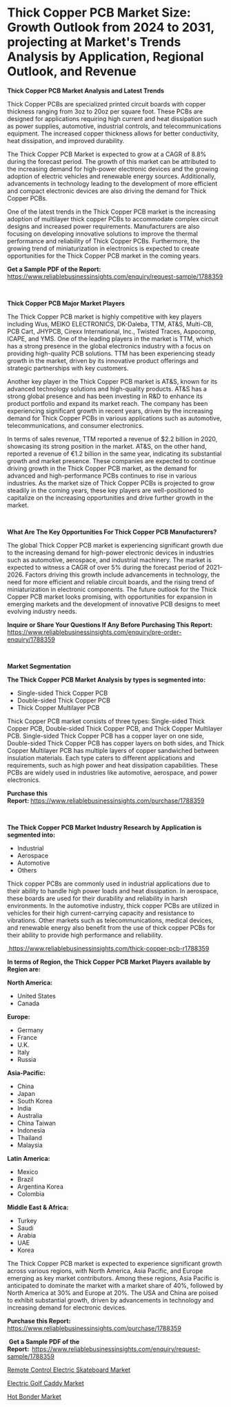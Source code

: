 <p><h1>Thick Copper PCB Market Size: Growth Outlook from 2024 to 2031, projecting at Market's Trends Analysis by Application, Regional Outlook, and Revenue</h1></p><p><strong>Thick Copper PCB Market Analysis and Latest Trends</strong></p>
<p><p>Thick Copper PCBs are specialized printed circuit boards with copper thickness ranging from 3oz to 20oz per square foot. These PCBs are designed for applications requiring high current and heat dissipation such as power supplies, automotive, industrial controls, and telecommunications equipment. The increased copper thickness allows for better conductivity, heat dissipation, and improved durability.</p><p>The Thick Copper PCB Market is expected to grow at a CAGR of 8.8% during the forecast period. The growth of this market can be attributed to the increasing demand for high-power electronic devices and the growing adoption of electric vehicles and renewable energy sources. Additionally, advancements in technology leading to the development of more efficient and compact electronic devices are also driving the demand for Thick Copper PCBs.</p><p>One of the latest trends in the Thick Copper PCB market is the increasing adoption of multilayer thick copper PCBs to accommodate complex circuit designs and increased power requirements. Manufacturers are also focusing on developing innovative solutions to improve the thermal performance and reliability of Thick Copper PCBs. Furthermore, the growing trend of miniaturization in electronics is expected to create opportunities for the Thick Copper PCB market in the coming years.</p></p>
<p><strong>Get a Sample PDF of the Report:&nbsp;</strong> <a href="https://www.reliablebusinessinsights.com/enquiry/request-sample/1788359">https://www.reliablebusinessinsights.com/enquiry/request-sample/1788359</a></p>
<p>&nbsp;</p>
<p><strong>Thick Copper PCB Major Market Players</strong></p>
<p><p>The Thick Copper PCB market is highly competitive with key players including Wus, MEIKO ELECTRONICS, DK-Daleba, TTM, AT&S, Multi-CB, PCB Cart, JHYPCB, Cirexx International, Inc., Twisted Traces, Aspocomp, ICAPE, and YMS. One of the leading players in the market is TTM, which has a strong presence in the global electronics industry with a focus on providing high-quality PCB solutions. TTM has been experiencing steady growth in the market, driven by its innovative product offerings and strategic partnerships with key customers.</p><p>Another key player in the Thick Copper PCB market is AT&S, known for its advanced technology solutions and high-quality products. AT&S has a strong global presence and has been investing in R&D to enhance its product portfolio and expand its market reach. The company has been experiencing significant growth in recent years, driven by the increasing demand for Thick Copper PCBs in various applications such as automotive, telecommunications, and consumer electronics.</p><p>In terms of sales revenue, TTM reported a revenue of $2.2 billion in 2020, showcasing its strong position in the market. AT&S, on the other hand, reported a revenue of €1.2 billion in the same year, indicating its substantial growth and market presence. These companies are expected to continue driving growth in the Thick Copper PCB market, as the demand for advanced and high-performance PCBs continues to rise in various industries. As the market size of Thick Copper PCBs is projected to grow steadily in the coming years, these key players are well-positioned to capitalize on the increasing opportunities and drive further growth in the market.</p></p>
<p>&nbsp;</p>
<p><strong>What Are The Key Opportunities For Thick Copper PCB Manufacturers?</strong></p>
<p><p>The global Thick Copper PCB market is experiencing significant growth due to the increasing demand for high-power electronic devices in industries such as automotive, aerospace, and industrial machinery. The market is expected to witness a CAGR of over 5% during the forecast period of 2021-2026. Factors driving this growth include advancements in technology, the need for more efficient and reliable circuit boards, and the rising trend of miniaturization in electronic components. The future outlook for the Thick Copper PCB market looks promising, with opportunities for expansion in emerging markets and the development of innovative PCB designs to meet evolving industry needs.</p></p>
<p><strong>Inquire or Share Your Questions If Any Before Purchasing This Report:</strong> <a href="https://www.reliablebusinessinsights.com/enquiry/pre-order-enquiry/1788359">https://www.reliablebusinessinsights.com/enquiry/pre-order-enquiry/1788359</a></p>
<p>&nbsp;</p>
<p><strong>Market Segmentation</strong></p>
<p><strong>The Thick Copper PCB Market Analysis by types is segmented into:</strong></p>
<p><ul><li>Single-sided Thick Copper PCB</li><li>Double-sided Thick Copper PCB</li><li>Thick Copper Multilayer PCB</li></ul></p>
<p><p>Thick Copper PCB market consists of three types: Single-sided Thick Copper PCB, Double-sided Thick Copper PCB, and Thick Copper Multilayer PCB. Single-sided Thick Copper PCB has a copper layer on one side, Double-sided Thick Copper PCB has copper layers on both sides, and Thick Copper Multilayer PCB has multiple layers of copper sandwiched between insulation materials. Each type caters to different applications and requirements, such as high power and heat dissipation capabilities. These PCBs are widely used in industries like automotive, aerospace, and power electronics.</p></p>
<p><strong>Purchase this Report:&nbsp;</strong><a href="https://www.reliablebusinessinsights.com/purchase/1788359">https://www.reliablebusinessinsights.com/purchase/1788359</a></p>
<p>&nbsp;</p>
<p><strong>The Thick Copper PCB Market Industry Research by Application is segmented into:</strong></p>
<p><ul><li>Industrial</li><li>Aerospace</li><li>Automotive</li><li>Others</li></ul></p>
<p><p>Thick copper PCBs are commonly used in industrial applications due to their ability to handle high power loads and heat dissipation. In aerospace, these boards are used for their durability and reliability in harsh environments. In the automotive industry, thick copper PCBs are utilized in vehicles for their high current-carrying capacity and resistance to vibrations. Other markets such as telecommunications, medical devices, and renewable energy also benefit from the use of thick copper PCBs for their ability to provide high performance and reliability.</p></p>
<p><a href="https://www.reliablebusinessinsights.com/thick-copper-pcb-r1788359">&nbsp;https://www.reliablebusinessinsights.com/thick-copper-pcb-r1788359</a></p>
<p><strong>In terms of Region, the Thick Copper PCB Market Players available by Region are:</strong></p>
<p>
    <p> <strong> North America: </strong>
        <ul>
            <li>United States</li>
            <li>Canada</li>
        </ul>
        </p> 
    <p> <strong> Europe: </strong>
        <ul>
            <li>Germany</li>
            <li>France</li>
            <li>U.K.</li>
            <li>Italy</li>
            <li>Russia</li>
        </ul>
        </p> 
    <p> <strong> Asia-Pacific: </strong>
        <ul>
            <li>China</li>
            <li>Japan</li>
            <li>South Korea</li>
            <li>India</li>
            <li>Australia</li>
            <li>China Taiwan</li>
            <li>Indonesia</li>
            <li>Thailand</li>
            <li>Malaysia</li>
        </ul>
        </p> 
    <p> <strong> Latin America: </strong>
        <ul>
            <li>Mexico</li>
            <li>Brazil</li>
            <li>Argentina Korea</li>
            <li>Colombia</li>
        </ul>
        </p> 
    <p> <strong> Middle East & Africa: </strong>
        <ul>
            <li>Turkey</li>
            <li>Saudi</li>
            <li>Arabia</li>
            <li>UAE</li>
            <li>Korea</li>
        </ul>
    </p>
    </p>
<p><p>The Thick Copper PCB market is expected to experience significant growth across various regions, with North America, Asia Pacific, and Europe emerging as key market contributors. Among these regions, Asia Pacific is anticipated to dominate the market with a market share of 40%, followed by North America at 30% and Europe at 20%. The USA and China are poised to exhibit substantial growth, driven by advancements in technology and increasing demand for electronic devices.</p></p>
<p><strong>Purchase this Report: </strong><a href="https://www.reliablebusinessinsights.com/purchase/1788359">https://www.reliablebusinessinsights.com/purchase/1788359</a></p>
<p>&nbsp;<strong>Get a Sample PDF of the Report:&nbsp;&nbsp;</strong><a href="https://www.reliablebusinessinsights.com/enquiry/request-sample/1788359">https://www.reliablebusinessinsights.com/enquiry/request-sample/1788359</a></p>
<p><strong></strong></p>
<p><p><a href="https://github.com/emnqcawl19/Market-Research-Report-List-1/blob/main/remote-control-electric-skateboard-market.md">Remote Control Electric Skateboard Market</a></p><p><a href="https://github.com/shahriarnajimjoy333/Market-Research-Report-List-1/blob/main/electric-golf-caddy-market.md">Electric Golf Caddy Market</a></p><p><a href="https://view.publitas.com/reportprime-1/emerging-trends-in-hot-bonder-market-global-outlook-and-future-prospects-from-2024-2031/">Hot Bonder Market</a></p></p>